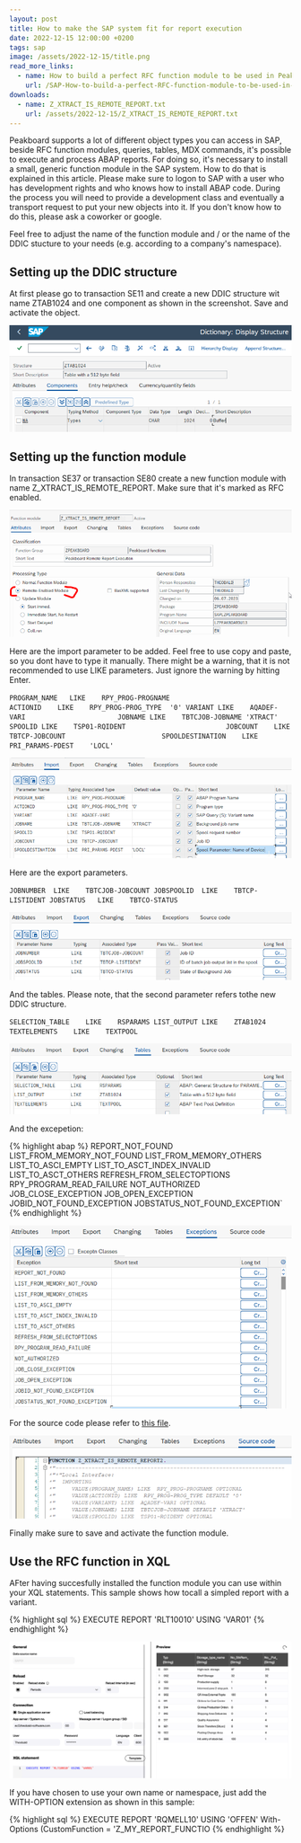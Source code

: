 ```yaml
---
layout: post
title: How to make the SAP system fit for report execution
date: 2022-12-15 12:00:00 +0200
tags: sap
image: /assets/2022-12-15/title.png
read_more_links:
  - name: How to build a perfect RFC function module to be used in Peakboard
    url: /SAP-How-to-build-a-perfect-RFC-function-module-to-be-used-in-Peakboard.html
downloads:
  - name: Z_XTRACT_IS_REMOTE_REPORT.txt
    url: /assets/2022-12-15/Z_XTRACT_IS_REMOTE_REPORT.txt
---
```

Peakboard supports a lot of different object types you can access in SAP, beside RFC function modules, queries, tables, MDX commands, it's possible to execute and process ABAP reports. For doing so, it's necessary to install a small, generic function module in the SAP system. How to do that is explained in this article. Please make sure to logon to SAP with a user who has development rights and who knows how to install ABAP code. During the process you will need to provide a development class and eventually a transport request to put your new objects into it. If you don't know how to do this, please ask a coworker or google.

Feel free to adjust the name of the function module and / or the name of the DDIC stucture to your needs (e.g. according to a company's namespace).

## Setting up the DDIC structure

At first please go to transaction SE11 and create a new DDIC structure wit name ZTAB1024 and one component as shown in the screenshot. Save and activate the object.

![image](/assets/2022-12-15/010.png)

## Setting up the function module

In transaction SE37 or transaction SE80 create a new function module with name Z_XTRACT_IS_REMOTE_REPORT.
Make sure that it's marked as RFC enabled.

![image](/assets/2022-12-15/020.png)

Here are the import parameter to be added. Feel free to use copy and paste, so you dont have to type it manually. There might be a warning, that it is not recommended to use LIKE parameters. Just ignore the warning by hitting Enter. 

`PROGRAM_NAME	LIKE	RPY_PROG-PROGNAME	                     
ACTIONID	LIKE	RPY_PROG-PROG_TYPE	'0'
VARIANT	LIKE	AQADEF-VARI	                     
JOBNAME	LIKE	TBTCJOB-JOBNAME	'XTRACT'
SPOOLID	LIKE	TSP01-RQIDENT	                     
JOBCOUNT	LIKE	TBTCP-JOBCOUNT	                     
SPOOLDESTINATION	LIKE	PRI_PARAMS-PDEST	'LOCL'`
                              			                     
![image](/assets/2022-12-15/030.png)

Here are the export parameters.

`JOBNUMBER	LIKE	TBTCJOB-JOBCOUNT
JOBSPOOLID	LIKE	TBTCP-LISTIDENT
JOBSTATUS	LIKE	TBTCO-STATUS`
                              			                     
![image](/assets/2022-12-15/040.png)

And the tables. Please note, that the second parameter refers tothe new DDIC structure.

`SELECTION_TABLE	LIKE	RSPARAMS
LIST_OUTPUT	LIKE	ZTAB1024
TEXTELEMENTS	LIKE	TEXTPOOL`
                              			                     
![image](/assets/2022-12-15/050.png)

And the excepetion:

{% highlight abap %}
REPORT_NOT_FOUND
LIST_FROM_MEMORY_NOT_FOUND
LIST_FROM_MEMORY_OTHERS
LIST_TO_ASCI_EMPTY
LIST_TO_ASCT_INDEX_INVALID
LIST_TO_ASCT_OTHERS
REFRESH_FROM_SELECTOPTIONS
RPY_PROGRAM_READ_FAILURE
NOT_AUTHORIZED
JOB_CLOSE_EXCEPTION
JOB_OPEN_EXCEPTION
JOBID_NOT_FOUND_EXCEPTION
JOBSTATUS_NOT_FOUND_EXCEPTION`
{% endhighlight %}

![image](/assets/2022-12-15/060.png)

For the source code please refer to [this file](/assets/2022-12-15/Z_XTRACT_IS_REMOTE_REPORT.txt).

![image](/assets/2022-12-15/070.png)

Finally make sure to save and activate the function module.

## Use the RFC function in XQL

AFter having succesfully installed the function module you can use within your XQL statements. This sample shows how tocall a simpled report with a variant.

{% highlight sql %}
EXECUTE REPORT 'RLT10010' USING 'VAR01'
{% endhighlight %}

![image](/assets/2022-12-15/080.png)

If you have chosen to use your own name or namespace, just add the WITH-OPTION extension as shown in this sample:
 
{% highlight sql %}
EXECUTE REPORT 'RQMELL10' USING 'OFFEN'
With-Options (CustomFunction = 'Z_MY_REPORT_FUNCTIO
{% endhighlight %}

